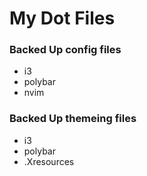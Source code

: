 # My Dot Files

### Backed Up config files
* i3
* polybar
* nvim

### Backed Up themeing files
* i3
* polybar
* .Xresources
